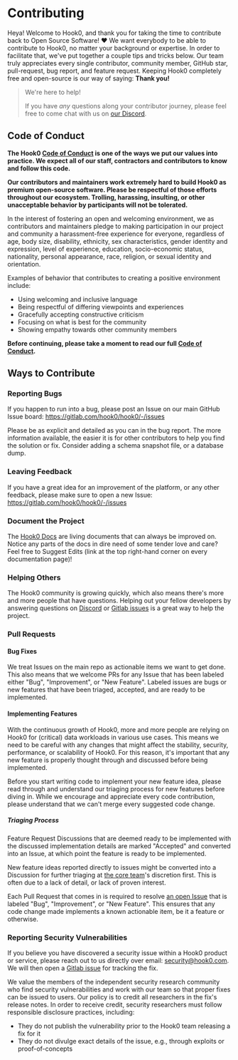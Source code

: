 # Contributing

Heya! Welcome to Hook0, and thank you for taking the time to contribute back to Open Source Software! ❤️ We want
everybody to be able to contribute to Hook0, no matter your background or expertise. In order to facilitate that,
we've put together a couple tips and tricks below. Our team truly appreciates every single contributor, community
member, GitHub star, pull-request, bug report, and feature request. Keeping Hook0 completely free and open-source is
our way of saying: **Thank you!**

> We're here to help!
>
> If you have _any_ questions along your contributor journey, please feel free to come chat with us on
> [our Discord](https://discord.gg/7tGYQEy7).

## Code of Conduct

**The Hook0 [Code of Conduct](code_of_conduct.md) is one of the ways
we put our values into practice. We expect all of our staff, contractors and contributors to know and follow this
code.**

**Our contributors and maintainers work extremely hard to build Hook0 as premium open-source software. Please be
respectful of those efforts throughout our ecosystem. Trolling, harassing, insulting, or other unacceptable behavior by
participants will not be tolerated.**

In the interest of fostering an open and welcoming environment, we as contributors and maintainers pledge to making
participation in our project and community a harassment-free experience for everyone, regardless of age, body size,
disability, ethnicity, sex characteristics, gender identity and expression, level of experience, education,
socio-economic status, nationality, personal appearance, race, religion, or sexual identity and orientation.

Examples of behavior that contributes to creating a positive environment include:

- Using welcoming and inclusive language
- Being respectful of differing viewpoints and experiences
- Gracefully accepting constructive criticism
- Focusing on what is best for the community
- Showing empathy towards other community members

**Before continuing, please take a moment to read our full
[Code of Conduct](code_of_conduct.md).**

## Ways to Contribute

### Reporting Bugs

If you happen to run into a bug, please post an Issue on our main GitHub Issue board:
https://gitlab.com/hook0/hook0/-/issues

Please be as explicit and detailed as you can in the bug report. The more information available, the easier it is for
other contributors to help you find the solution or fix. Consider adding a schema snapshot file, or a database dump.

### Leaving Feedback

If you have a great idea for an improvement of the platform, or any other feedback, please make sure to open a new
Issue: https://gitlab.com/hook0/hook0/-/issues

### Document the Project

The [Hook0 Docs](https://documentation.hook0.com/) are living documents that can always be improved on. Notice any
parts of the docs in dire need of some tender love and care? Feel free to Suggest Edits (link at the top right-hand corner on every documentation page)!

### Helping Others

The Hook0 community is growing quickly, which also means there's more and more people that have questions. Helping
out your fellow developers by answering questions on [Discord](https://discord.gg/7tGYQEy7) or
[Gitlab issues](https://gitlab.com/hook0/hook0/-/issues/?sort=milestone_due_desc&state=opened&label_name%5B%5D=Community%3A%3Acontribution&first_page_size=20) is a great way to help the
project.

### Pull Requests

#### Bug Fixes

We treat Issues on the main repo as actionable items we want to get done. This also means that we welcome PRs for any
Issue that has been labeled either "Bug", "Improvement", or "New Feature". Labeled issues are bugs or new features that
have been triaged, accepted, and are ready to be implemented.

#### Implementing Features

With the continuous growth of Hook0, more and more people are relying on Hook0 for (critical) data workloads in
various use cases. This means we need to be careful with any changes that might affect the stability, security,
performance, or scalability of Hook0. For this reason, it's important that any new feature is properly thought
through and discussed before being implemented.

Before you start writing code to implement your new feature idea, please read through and understand our triaging
process for new features before diving in. While we encourage and appreciate every code contribution, please understand
that we can't merge every suggested code change.

##### Triaging Process

Feature Request Discussions that are deemed ready to be implemented with the discussed implementation details are marked
"Accepted" and converted into an Issue, at which point the feature is ready to be implemented.

New feature ideas reported directly to issues might be converted into a Discussion for further triaging at
[the core team](https://gitlab.com/hook0/hook0/-/project_members)'s discretion first. This is often due to a lack of detail, or
lack of proven interest.

Each Pull Request that comes in is required to resolve [an open Issue](https://gitlab.com/hook0/hook0/-/issues) that
is labeled "Bug", "Improvement", or "New Feature". This ensures that any code change made implements a known actionable
item, be it a feature or otherwise.

### Reporting Security Vulnerabilities

If you believe you have discovered a security issue within a Hook0 product or service, please reach out to us
directly over email: [security@hook0.com](mailto:security@hook0.com). We will then open a
[Gitlab issue](https://gitlab.com/hook0/hook0/-/issues) for tracking the fix.

We value the members of the independent security research community who find security vulnerabilities and work with our
team so that proper fixes can be issued to users. Our policy is to credit all researchers in the fix's release notes. In
order to receive credit, security researchers must follow responsible disclosure practices, including:

- They do not publish the vulnerability prior to the Hook0 team releasing a fix for it
- They do not divulge exact details of the issue, e.g., through exploits or proof-of-concepts
